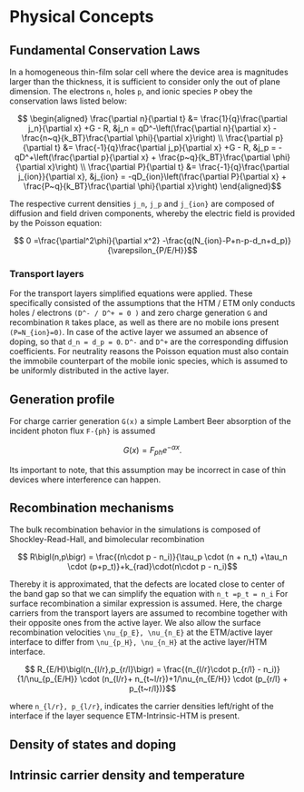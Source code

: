 # Physical Concepts
## Fundamental Conservation Laws
In a homogeneous thin-film solar cell where the device area is magnitudes larger than the thickness, it is sufficient to consider only the out of plane dimension. The electrons ``n``, holes ``p``, and ionic species ``P`` obey the conservation laws listed below: 
```math
    \begin{aligned}
        \frac{\partial n}{\partial t} &= \frac{1}{q}\frac{\partial j_n}{\partial x}  +G - R, 
        &j_n = qD^-\left(\frac{\partial n}{\partial x} - \frac{n~q}{k_BT}\frac{\partial \phi}{\partial x}\right) \\
        \frac{\partial p}{\partial t} &= \frac{-1}{q}\frac{\partial j_p}{\partial x} +G - R, 
        &j_p = -qD^+\left(\frac{\partial p}{\partial x} + \frac{p~q}{k_BT}\frac{\partial \phi}{\partial x}\right) \\
        \frac{\partial P}{\partial t} &= \frac{-1}{q}\frac{\partial j_{ion}}{\partial x}, 
        &j_{ion} = -qD_{ion}\left(\frac{\partial P}{\partial x} + \frac{P~q}{k_BT}\frac{\partial \phi}{\partial x}\right)   
    \end{aligned}
``` 
The respective current densities ``j_n``, ``j_p`` and ``j_{ion}`` are composed of diffusion and field driven components, whereby the electric field is provided by the Poisson equation: 
```math
    0 =\frac{\partial^2\phi}{\partial x^2} -\frac{q(N_{ion}-P+n-p-d_n+d_p)}{\varepsilon_{P/E/H}}
```
### Transport layers
For the transport layers simplified equations were applied. These specifically consisted of the assumptions that the HTM / ETM only conducts holes / electrons ``(D^- / D^+ = 0 )`` and zero charge generation ``G`` and recombination ``R`` takes place, as well as there are no mobile ions present ``(P=N_{ion}=0)``.
In case of the active layer we assumed an absence of doping, so that ``d_n = d_p = 0``. ``D^-`` and ``D^+`` are the corresponding diffusion coefficients.
For neutrality reasons the Poisson equation must also contain the immobile counterpart of the mobile ionic species, which is assumed to be uniformly distributed in the active layer.
## Generation profile
For charge carrier generation ``G(x)`` a simple Lambert Beer absorption of the incident photon flux ``F-{ph}`` is assumed
```math
    G(x) = F_{ph} e^{-\alpha x}.
```
Its important to note, that this assumption may be incorrect in case of thin devices where interference can happen.
## Recombination mechanisms
The bulk recombination behavior in the simulations is composed of Shockley-Read-Hall, and bimolecular recombination 
```math
    R\bigl(n,p\bigr) = \frac{(n\cdot p - n_i)}{\tau_p \cdot (n + n_t) +\tau_n \cdot (p+p_t)}+k_{rad}\cdot(n\cdot p - n_i)
```
Thereby it is approximated, that the defects are located close to center of the band gap so that we can simplify the equation with ``n_t =p_t = n_i``
For surface recombination a similar expression is assumed. Here, the charge carriers from the transport layers are assumed to recombine together with their opposite ones from the active layer. We also allow the surface recombination velocities ``\nu_{p_E}, \nu_{n_E}`` at the ETM/active layer interface to differ from ``\nu_{p_H}, \nu_{n_H}`` at the active layer/HTM interface.
```math
    R_{E/H}\bigl(n_{l/r},p_{r/l}\bigr) = \frac{(n_{l/r}\cdot p_{r/l} - n_i)}{1/\nu_{p_{E/H}} \cdot (n_{l/r}+ n_{t~l/r})+1/\nu_{n_{E/H}} \cdot (p_{r/l} + p_{t~r/l})}
```
where ``n_{l/r}, p_{l/r}``, indicates the carrier densities left/right of the interface if the layer sequence ETM-Intrinsic-HTM is present.

        
## Density of states and doping
## Intrinsic carrier density and temperature